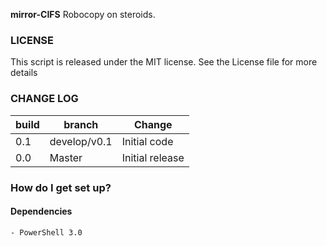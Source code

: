 **mirror-CIFS**
Robocopy on steroids.

### LICENSE
This script is released under the MIT license. See the License file for more details

### CHANGE LOG
|build|branch |  Change |
|---|---|---|
|0.1| develop/v0.1| Initial code|
|0.0| Master| Initial release|

### How do I get set up?



#### Dependencies

	- PowerShell 3.0
